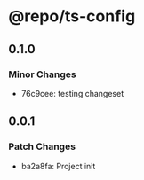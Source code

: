 # @repo/ts-config

## 0.1.0

### Minor Changes

- 76c9cee: testing changeset

## 0.0.1

### Patch Changes

- ba2a8fa: Project init

